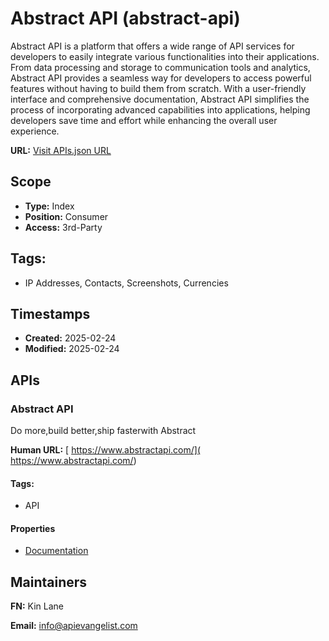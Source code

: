 # Abstract API (abstract-api)
Abstract API is a platform that offers a wide range of API services for developers to easily integrate various functionalities into their applications. From data processing and storage to communication tools and analytics, Abstract API provides a seamless way for developers to access powerful features without having to build them from scratch. With a user-friendly interface and comprehensive documentation, Abstract API simplifies the process of incorporating advanced capabilities into applications, helping developers save time and effort while enhancing the overall user experience.

**URL:** [Visit APIs.json URL](https://raw.githubusercontent.com/api-evangelist/abstract-api/refs/heads/main/apis.yml)

## Scope

- **Type:** Index 
- **Position:** Consumer 
- **Access:** 3rd-Party 

## Tags:

 - IP Addresses, Contacts, Screenshots, Currencies

## Timestamps

- **Created:** 2025-02-24 
- **Modified:** 2025-02-24 

## APIs

### Abstract API
Do more,build better,ship fasterwith Abstract 

**Human URL:** [ https://www.abstractapi.com/]( https://www.abstractapi.com/)


#### Tags:

 - API

#### Properties

- [Documentation]( https://www.abstractapi.com/)

## Maintainers

**FN:** Kin Lane

**Email:** info@apievangelist.com

